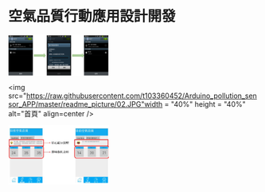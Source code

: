 
# 空氣品質行動應用設計開發    



<img src="https://raw.githubusercontent.com/t103360452/Arduino_pollution_sensor_APP/master/readme_picture/03.JPG" width = "40%" height = "40%"  alt="購買頁面" align=center />


<img src="https://raw.githubusercontent.com/t103360452/Arduino_pollution_sensor_APP/master/readme_picture/02.JPG"width = "40%" height = "40%"  alt="首頁" align=center />

<img
src="https://raw.githubusercontent.com/t103360452/Arduino_pollution_sensor_APP/master/readme_picture/擷取.JPG" width = "40%" height = "40%" alt="購買頁面" align=center />
